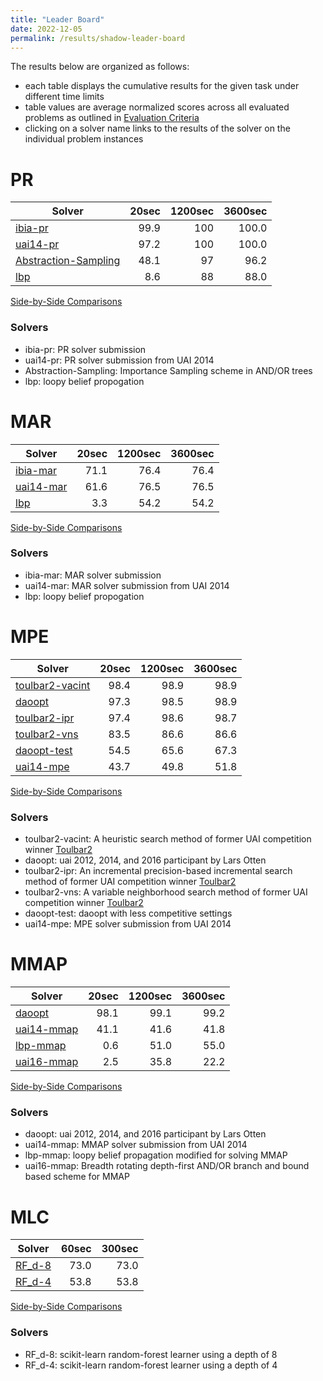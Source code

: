 ```yaml
---
title: "Leader Board"
date: 2022-12-05
permalink: /results/shadow-leader-board
---
```




The results below are organized as follows:
- each table displays the cumulative results for the given task under different time limits
- table values are average normalized scores across all evaluated problems as outlined in [Evaluation Criteria](https://uaicompetition.github.io/uci-2022/results/evaluation-criteria/)
- clicking on a solver name links to the results of the solver on the individual problem instances 


# PR

|                                Solver                                | 20sec | 1200sec | 3600sec |
| -------------------------------------------------------------------- | ----: | ------: | ------: |
| [ibia-pr](solver-scores/ibia-pr-scores.md)                           |  99.9 |     100 |   100.0 |
| [uai14-pr](solver-scores/uai14-pr-scores.md)                         |  97.2 |     100 |   100.0 |
| [Abstraction-Sampling](solver-scores/Abstraction-Sampling-scores.md) |  48.1 |      97 |    96.2 |
| [lbp](solver-scores/lbp-scores.md)                                   |   8.6 |      88 |    88.0 |

[Side-by-Side Comparisons](solver-scores/PR-scores-comparison.md)

### Solvers

- ibia-pr: PR solver submission
- uai14-pr: PR solver submission from UAI 2014
- Abstraction-Sampling: Importance Sampling scheme in AND/OR trees
- lbp: loopy belief propogation

# MAR

|                     Solver                     | 20sec | 1200sec | 3600sec |
| ---------------------------------------------- | ----: | ------: | ------: |
| [ibia-mar](solver-scores/ibia-mar-scores.md)   |  71.1 |    76.4 |    76.4 |
| [uai14-mar](solver-scores/uai14-mar-scores.md) |  61.6 |    76.5 |    76.5 |
| [lbp](solver-scores/lbp-scores.md)             |   3.3 |    54.2 |    54.2 |

[Side-by-Side Comparisons](solver-scores/MAR-scores-comparison.md)

### Solvers

- ibia-mar: MAR solver submission
- uai14-mar: MAR solver submission from UAI 2014
- lbp: loopy belief propogation

# MPE

|                           Solver                           | 20sec | 1200sec | 3600sec |
| ---------------------------------------------------------- | ----: | ------: | ------: |
| [toulbar2-vacint](solver-scores/toulbar2-vacint-scores.md) |  98.4 |    98.9 |    98.9 |
| [daoopt](solver-scores/daoopt-scores.md)                   |  97.3 |    98.5 |    98.9 |
| [toulbar2-ipr](solver-scores/toulbar2-ipr-scores.md)       |  97.4 |    98.6 |    98.7 |
| [toulbar2-vns](solver-scores/toulbar2-vns-scores.md)       |  83.5 |    86.6 |    86.6 |
| [daoopt-test](solver-scores/daoopt-test-scores.md)         |  54.5 |    65.6 |    67.3 |
| [uai14-mpe](solver-scores/uai14-mpe-scores.md)             |  43.7 |    49.8 |    51.8 |

[Side-by-Side Comparisons](solver-scores/MPE-scores-comparison.md)

### Solvers

- toulbar2-vacint: A heuristic search method of former UAI competition winner [Toulbar2](https://github.com/toulbar2/toulbar2)
- daoopt: uai 2012, 2014, and 2016 participant by Lars Otten
- toulbar2-ipr: An incremental precision-based incremental search method of former UAI competition winner [Toulbar2](https://github.com/toulbar2/toulbar2)
- toulbar2-vns: A variable neighborhood search method of former UAI competition winner [Toulbar2](https://github.com/toulbar2/toulbar2)
- daoopt-test: daoopt with less competitive settings
- uai14-mpe: MPE solver submission from UAI 2014

# MMAP

|                      Solver                      | 20sec | 1200sec | 3600sec |
| ------------------------------------------------ | ----: | ------: | ------: |
| [daoopt](solver-scores/daoopt-scores.md)         |  98.1 |    99.1 |    99.2 |
| [uai14-mmap](solver-scores/uai14-mmap-scores.md) |  41.1 |    41.6 |    41.8 |
| [lbp-mmap](solver-scores/lbp-mmap-scores.md)     |   0.6 |    51.0 |    55.0 |
| [uai16-mmap](solver-scores/uai16-mmap-scores.md) |   2.5 |    35.8 |    22.2 |

[Side-by-Side Comparisons](solver-scores/MMAP-scores-comparison.md)

### Solvers

- daoopt: uai 2012, 2014, and 2016 participant by Lars Otten
- uai14-mmap: MMAP solver submission from UAI 2014
- lbp-mmap: loopy belief propagation modified for solving MMAP
- uai16-mmap: Breadth rotating depth-first AND/OR branch and bound based scheme for MMAP

# MLC

|                  Solver                  | 60sec | 300sec |
| ---------------------------------------- | ----: | -----: |
| [RF_d-8](solver-scores/RF_d-8-scores.md) |  73.0 |   73.0 |
| [RF_d-4](solver-scores/RF_d-4-scores.md) |  53.8 |   53.8 |

[Side-by-Side Comparisons](solver-scores/MLC-scores-comparison.md)

### Solvers

- RF_d-8: scikit-learn random-forest learner using a depth of 8
- RF_d-4: scikit-learn random-forest learner using a depth of 4

